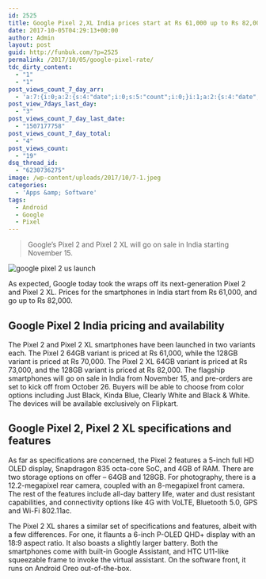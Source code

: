 ```yaml
---
id: 2525
title: Google Pixel 2,XL India prices start at Rs 61,000 up to Rs 82,000
date: 2017-10-05T04:29:13+00:00
author: Admin
layout: post
guid: http://funbuk.com/?p=2525
permalink: /2017/10/05/google-pixel-rate/
tdc_dirty_content:
  - "1"
  - "1"
post_views_count_7_day_arr:
  - 'a:7:{i:0;a:2:{s:4:"date";i:0;s:5:"count";i:0;}i:1;a:2:{s:4:"date";i:0;s:5:"count";i:0;}i:2;a:2:{s:4:"date";i:0;s:5:"count";i:0;}i:3;a:2:{s:4:"date";s:10:"1507177758";s:5:"count";i:4;}i:4;a:2:{s:4:"date";i:0;s:5:"count";i:0;}i:5;a:2:{s:4:"date";i:0;s:5:"count";i:0;}i:6;a:2:{s:4:"date";i:0;s:5:"count";i:0;}}'
post_view_7days_last_day:
  - "3"
post_views_count_7_day_last_date:
  - "1507177758"
post_views_count_7_day_total:
  - "4"
post_views_count:
  - "19"
dsq_thread_id:
  - "6230736275"
image: /wp-content/uploads/2017/10/7-1.jpeg
categories:
  - 'Apps &amp; Software'
tags:
  - Android
  - Google
  - Pixel
---
```

<blockquote>
<p class="entry-subtitle">Google’s Pixel 2 and Pixel 2 XL will go on sale in India starting November 15.</p>
</blockquote>
<img class="aligncenter" src="http://st1.bgr.in/wp-content/uploads/2017/10/google-pixel-2-us-launch.jpg" alt="google pixel 2 us launch" />

As expected, Google today took the wraps off its next-generation Pixel 2 and Pixel 2 XL. Prices for the smartphones in India start from Rs 61,000, and go up to Rs 82,000. <span id="more-518844"></span>
<h2>Google Pixel 2 India pricing and availability</h2>
The Pixel 2 and Pixel 2 XL smartphones have been launched in two variants each. The Pixel 2 64GB variant is priced at Rs 61,000, while the 128GB variant is priced at Rs 70,000. The Pixel 2 XL 64GB variant is priced at Rs 73,000, and the 128GB variant is priced at Rs 82,000. The flagship smartphones will go on sale in India from November 15, and pre-orders are set to kick off from October 26. Buyers will be able to choose from color options including Just Black, Kinda Blue, Clearly White and Black &amp; White. The devices will be available exclusively on Flipkart.
<h2>Google Pixel 2, Pixel 2 XL specifications and features</h2>
As far as specifications are concerned, the Pixel 2 features a 5-inch full HD OLED display, Snapdragon 835 octa-core SoC, and 4GB of RAM. There are two storage options on offer – 64GB and 128GB. For photography, there is a 12.2-megapixel rear camera, coupled with an 8-megapixel front camera. The rest of the features include all-day battery life, water and dust resistant capabilities, and connectivity options like 4G with VoLTE, Bluetooth 5.0, GPS and Wi-Fi 802.11ac.

The Pixel 2 XL shares a similar set of specifications and features, albeit with a few differences. For one, it flaunts a 6-inch P-OLED QHD+ display with an 18:9 aspect ratio. It also boasts a slightly larger battery. Both the smartphones come with built-in Google Assistant, and HTC U11-like squeezable frame to invoke the virtual assistant. On the software front, it runs on Android Oreo out-of-the-box.